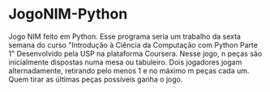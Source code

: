 # JogoNIM-Python
Jogo NIM feito em Python.
Esse programa seria um trabalho da sexta semana do curso "Introdução à Ciência da Computação com Python Parte 1" Desenvolvido pela USP na plataforma Coursera.
Nesse jogo, n peças são inicialmente dispostas numa mesa ou tabuleiro.
Dois jogadores jogam  alternadamente, retirando pelo menos 1 e no máximo m peças cada um. 
Quem tirar as últimas peças possíveis ganha o jogo.

